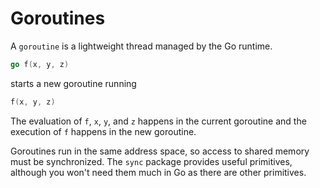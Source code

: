 # Goroutines

A `goroutine` is a lightweight thread managed by the Go runtime.

```go
go f(x, y, z)
```

starts a new goroutine running

```go
f(x, y, z)
```

The evaluation of `f`, `x`, `y`, and `z` happens in the current goroutine and the execution of `f` happens in the new goroutine.

Goroutines run in the same address space, so access to shared memory must be synchronized. The `sync` package provides useful primitives, although you won't need them much in Go as there are other primitives.
